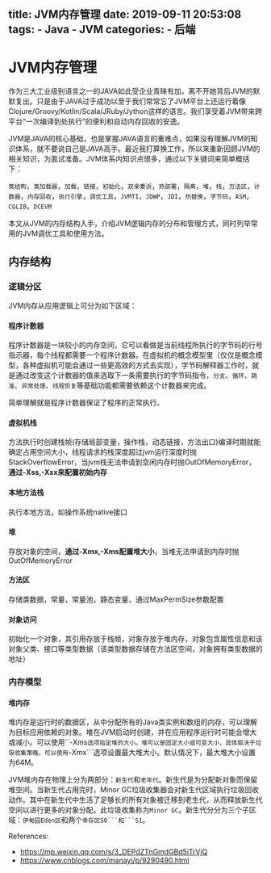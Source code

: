 title: JVM内存管理
date: 2019-09-11 20:53:08
tags:
    - Java
    - JVM
categories:
    - 后端
---

# JVM内存管理

作为三大工业级别语言之一的JAVA如此受企业青睐有加，离不开她背后JVM的默默复出。只是由于JAVA过于成功以至于我们常常忘了JVM平台上还运行着像Clojure/Groovy/Kotlin/Scala/JRuby/Jython这样的语言。我们享受着JVM带来跨平台“一次编译到处执行”的便利和自动内存回收的安逸。

JVM是JAVA的核心基础，也是掌握JAVA语言的重难点，如果没有理解JVM的知识体系，就不要说自己是JAVA高手。最近我打算换工作，所以来重新回顾JVM的相关知识，为面试准备。JVM体系内知识点很多，通过以下关键词来简单概括下：

```类结构```，```类加载器```，```加载```，```链接```，```初始化```，```双亲委派```，```热部署```，```隔离```，```堆```，```栈```，```方法区```，```计数器```，```内存回收```，```执行引擎```，```调优工具```，```JVMTI```，```JDWP```，```JDI```，```热替换```，```字节码```，```ASM```，```CGLIB```，```DCEVM```

本文从JVM的内存结构入手，介绍JVM逻辑内存的分布和管理方式，同时列举常用的JVM调优工具和使用方法。

## 内存结构

### 逻辑分区

JVM内存从应用逻辑上可分为如下区域：

#### 程序计数器

程序计数器是一块较小的内存空间，它可以看做是当前线程所执行的字节码的行号指示器，每个线程都需要一个程序计数器。在虚拟机的概念模型里（仅仅是概念模型，各种虚拟机可能会通过一些更高效的方式去实现），字节码解释器工作时，就是通过改变这个计数器的值来选取下一条需要执行的字节码指令，```分支```、```循环```、```跳准```、```异常处理```、```线程恢复```等基础功能都需要依赖这个计数器来完成。

简单理解就是程序计数器保证了程序的正常执行。

#### 虚拟机栈

方法执行时创建栈帧(存储局部变量，操作栈，动态链接，方法出口)编译时期就能确定占用空间大小，线程请求的栈深度超过jvm运行深度时抛StackOverflowError，当jvm栈无法申请到空闲内存时抛OutOfMemoryError，**通过-Xss,-Xsx来配置初始内存**

#### 本地方法栈

执行本地方法，如操作系统native接口

#### 堆

存放对象的空间，**通过-Xmx,-Xms配置堆大小**，当堆无法申请到内存时抛OutOfMemoryError

#### 方法区

存储类数据，常量，常量池，静态变量，通过MaxPermSize参数配置

#### 对象访问

初始化一个对象，其引用存放于栈帧，对象存放于堆内存，对象包含属性信息和该对象父类、接口等类型数据（该类型数据存储在方法区空间，对象拥有类型数据的地址）

### 内存模型

#### 堆内存

堆内存是运行时的数据区，从中分配所有的Java类实例和数组的内存，可以理解为目标应用依赖的对象。堆在JVM启动时创建，并在应用程序运行时可能会增大或减小。可以使用``-Xms```选项指定堆的大小。堆可以是固定大小或可变大小，具体取决于垃圾收集策略。可以使用```-Xmx```选项设置最大堆大小。默认情况下，最大堆大小设置为64M。

JVM堆内存在物理上分为两部分：```新生代```和```老年代```。新生代是为分配新对象而保留堆空间。当新生代占用完时，Minor GC垃圾收集器会对新生代区域执行垃圾回收动作。其中在新生代中生活了足够长的所有对象被迁移到老生代，从而释放新生代空间以进行更多的对象分配。此垃圾收集称为```Minor GC```。新生代分分为三个子区域：```伊甸园Eden区```和两个``幸存区S0```和```S1``。



References:
 
- https://mp.weixin.qq.com/s/3_DEPdZTnGmdGBd5iTrVjQ
- https://www.cnblogs.com/manayi/p/9290490.html